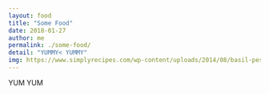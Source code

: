 ```yaml
---
layout: food
title: "Some Food"
date: 2018-01-27
author: me
permalink: ./some-food/
detail: "YUMMY< YUMMY"
img: https://www.simplyrecipes.com/wp-content/uploads/2014/08/basil-pesto-vertical-a-640.jpg
---
```


YUM YUM

